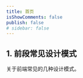 ```yaml
---
title: 首页
isShowComments: false
publish: false
# sidebar: false
---
```


## 1. 前段常见设计模式

关于前端常见的几种设计模式。
